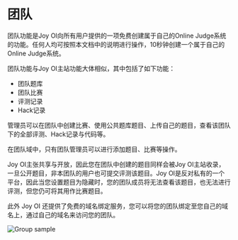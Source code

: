 ﻿# 团队

团队功能是Joy OI向所有用户提供的一项免费创建属于自己的Online Judge系统的功能。任何人均可按照本文档中的说明进行操作，10秒钟创建一个属于自己的Online Judge系统。


团队功能与Joy OI主站功能大体相似，其中包括了如下功能：

- 团队题库
- 团队比赛
- 评测记录
- Hack记录

管理员可以在团队中创建比赛、使用公共题库题目、上传自己的题目，查看该团队下的全部评测、Hack记录与代码等。

在团队域中，只有团队管理员可以进行添加题目、比赛等操作。

Joy OI主张共享与开放，因此您在团队中创建的题目同样会被Joy OI主站收录，一旦公开题目，非本团队的用户也可提交评测该题目。Joy OI是反对私有的一个平台，因此当您设置题目为隐藏时，您的团队成员将无法查看该题目，也无法进行评测，但您仍可将其用作比赛题目。

此外 Joy OI 还提供了免费的域名绑定服务，您可以将您的团队绑定至您自己的域名上，通过自己的域名来访问您的团队。

![Group sample](~/images/group-sample.png)